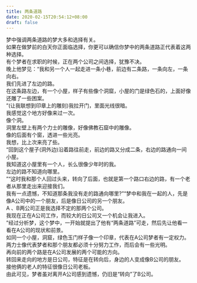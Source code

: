 ```yaml
---
title: 两条道路
date: 2020-02-15T20:54:12+08:00
draft: false
---
```


梦中强调两条道路的梦大多和选择有关。<br>
如果在做梦前的白天你正面临选择，你更可以确信你梦中的两条道路正代表着这两种选择。<br>
有个梦者在求职的时候，正在两个公司之间选择，犹豫不决。<br>
晚上他梦见：“我和另一个人一起走进一条小巷，前边有二条路，一条向左，一条向右。<br>
我们先进了左边的路。<br>
在这条路左边，有一个小屋，样子有些像个洞窟，小屋的门是绿色石的，上面好像还雕了一些困案。<br>
”(让我联想到印章上的雕刻)我拉开门，里面光线很暗。<br>
我感觉这个地方好像来过一次。<br>
像个洞。<br>
洞里左壁上有两个力士的雕像，好像佛教石窟中的雕像。<br>
像的后面有个窗，透进一些光亮。<br>
我想，比上次来亮了些。<br>
“回到这个屋子(洞外边)沿着路往前走，前边的路又分成二条，右边的路通向一间小屋。<br>
我知道这小屋里有一个人，长么很像少年时的我。<br>
左边的路不知道向哪里。<br>
”“这时我和那个人回过头来，转向了后面，也就是第一个路口右边的路，有一个老者从那里走出来迎接我们。<br>
我有一点遗憾，不知道那条我没有走的路通向哪里?”“梦中和我在一起的人，先是像A公司中的一个朋友，后是像日公司的另一个朋友。<br>
A 、B两公司正是我选择不定的那两个公司。<br>
我现在正在A公司工作，而较大的日公司又一个机会让我进入。<br>
”经过分析梦，这个梦中，一开始就提出了他有“两条道路”可走，然后先让他看一看在A公司的现状和前景。<br>
如同一个小屋，洞窟，绿色玉门样子像一个印章，代表在A公司梦者有一定权力。<br>
两力士像代表梦者和那个朋友都必须十分努力工作，而后会有一些光明。<br>
再向前的两个路是在A公司发展的两个可能的方向。<br>
转回来走向的地方是日公司，特征是在转向后，身边的人变成像B公司的朋友。<br>
接他俩的老人的特征很像日公司老板。<br>
由此可见，梦者虽对离开A公司感到遗憾，仍旧是“转向”了B公司。<br>
